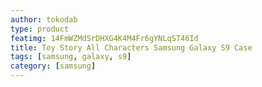 ```yaml
---
author: tokodab
type: product
featimg: 14FmWZMdSrDHXG4K4M4Fr6gYNLqST46Id
title: Toy Story All Characters Samsung Galaxy S9 Case
tags: [samsung, galaxy, s9]
category: [samsung]
---
```

